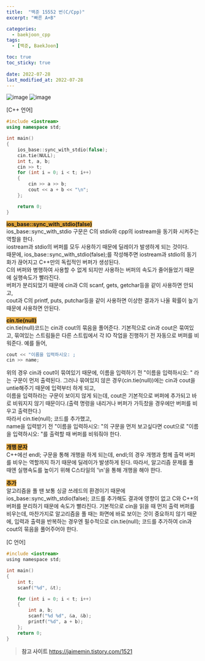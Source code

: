 ```yaml
---
title:  "백준 15552 번(C/Cpp)"
excerpt: "빠른 A+B"

categories:
  - baekjoon_cpp
tags:
  - [백준, BaekJoon]

toc: true
toc_sticky: true
 
date: 2022-07-28
last_modified_at: 2022-07-28
---
```


![image](https://user-images.githubusercontent.com/106606698/181396585-9d617d2e-669e-454c-8f64-757f6441ee0f.png)
![image](https://user-images.githubusercontent.com/106606698/181396588-0a3c57ec-0a01-457d-89a1-22019c6cbb3a.png)
 
[C++ 언어]
```c++
#include <iostream>
using namespace std;

int main()
{
    ios_base::sync_with_stdio(false);
    cin.tie(NULL);
    int t, a, b;
    cin >> t;
    for (int i = 0; i < t; i++)
    {
        cin >> a >> b;
        cout << a + b << "\n";
    };

    return 0;
}
```
<span style="background-color:#e2a63b">**ios_base::sync_with_stdio(false)**</span>  
ios_base::sync_with_stdio 구문은 C의 stdio와 cpp의 iostream을 동기화 시켜주는 역할을 한다.  
iostream과 stdio의 버퍼를 모두 사용하기 때문에 딜레이가 발생하게 되는 것이다.  
때문에, ios_base::sync_with_stdio(false);를 작성해주면 iostream과 stdio의 동기화가 끊어지고 C++만의 독립적인 버퍼가 생성된다.  
C의 버퍼와 병행하여 사용할 수 없게 되지만 사용하는 버퍼의 속도가 줄어들었기 때문에 실행속도가 빨라진다.  
버퍼가 분리되었기 때문에 cin과 C의 scanf, gets, getchar등을 같이 사용하면 안되고,  
 cout과 C의 printf, puts, putchar등을 같이 사용하면 이상한 결과가 나올 확률이 높기 때문에 사용하면 안된다.
  
<span style="background-color:#e2a63b">**cin.tie(null)**</span>  
cin.tie(null)코드는 cin과 cout의 묶음을 풀어준다.
기본적으로 cin과 cout은 묶여있고, 묶여있는 스트림들은 다른 스트립에서 각 IO 작업을 진행하기 전 자동으로 버퍼를 비워준다.
예를 들어,
```c++
cout << "이름을 입력하시오: ;
cin >> name;
 ``` 
위의 경우 cin과 cout이 묶여있기 때문에, 이름을 입력하기 전 "이름을 입력하시오: " 라는 구문이 먼저 출력된다.
그러나 묶여있지 않은 경우(cin.tie(null))에는 cin과 cout을 untie해주기 때문에 입력부터 하게 되고,  
이름을 입력하라는 구문이 보이지 않게 되는데, cout은 기본적으로 버퍼에 추가되고 바로 비워지지 않기 때문이다.(출력 명령을 내리거나 버퍼가 가득찼을 경우에만 버퍼를 비우고 출력한다.)  
따라서 cin.tie(null); 코드를 추가했고,  
name을 입력받기 전 "이름을 입력하시오: "의 구문을 먼저 보고싶다면 cout으로 "이름을 입력하시오: "를 출력할 때 버퍼를 비워줘야 한다.
 
<span style="background-color:#e2a63b">**개행 문자**</span>  
C++에선 endl; 구문을 통해 개행을 하게 되는데, endl;의 경우 개행과 함께 출력 버퍼를 비우는 역할까지 하기 때문에 딜레이가 발생하게 된다.
따라서, 알고리즘 문제를 풀 때엔 실행속도를 높이기 위해 C스타일의 '\n'을 통해 개행을 해야 한다.

<span style="background-color:#e2a63b">**추가**</span>  
알고리즘을 풀 땐 보통 싱글 쓰레드의 환경이기 때문에 ios_base::sync_with_stdio(false); 코드를 추가해도 결과에 영향이 없고 C와 C++의 버퍼를 분리하기 때문에 속도가 빨라진다.
기본적으로 cin을 읽을 때 먼저 출력 버퍼를 비우는데, 마찬가지로 알고리즘을 풀 때는 화면에 바로 보이는 것이 중요하지 않기 때문에, 입력과 출력을 반복하는 경우엔 필수적으로 cin.tie(null); 코드를 추가하여 cin과 cout의 묶음을 풀어주어야 한다.
 
 [C 언어]
```c
#include <iostream>
using namespace std;

int main()
{
    int t;
    scanf("%d", &t);

    for (int i = 0; i < t; i++)
    {
        int a, b;
        scanf("%d %d", &a, &b);
        printf("%d", a + b);
    };
    return 0;
}
```
 
 
>**참고 사이트**
><https://jaimemin.tistory.com/1521>